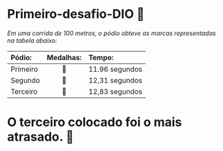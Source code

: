 # Primeiro-desafio-DIO :athletic_shoe:

*Em uma corrida de 100 metros, o pódio obteve as marcas representadas na tabela abaixo:*

| Pódio:   |     Medalhas:     | Tempo:         |
| :------- | :---------------: | :------------- |
| Primeiro | :1st_place_medal: | 11.96 segundos |
| Segundo  | :2nd_place_medal: | 12,31 segundos |
| Terceiro | :3rd_place_medal: | 12,83 segundos |



# O terceiro colocado foi o mais atrasado. :turtle:

